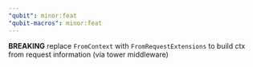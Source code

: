 ```yaml
---
"qubit": minor:feat
"qubit-macros": minor:feat
---
```


**BREAKING** replace `FromContext` with `FromRequestExtensions` to build ctx from request information (via tower middleware)
